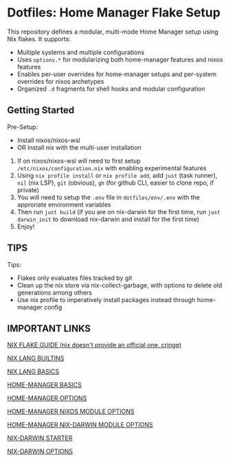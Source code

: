 # Dotfiles: Home Manager Flake Setup

This repository defines a modular, multi-mode Home Manager setup using Nix flakes.
It supports:
- Multiple systems and multiple configurations
- Uses `options.*` for modularizing both home-manager features and nixos features
- Enables per-user overrides for home-manager setups and per-system overrides for nixos archetypes
- Organized `.d` fragments for shell hooks and modular configuration

## Getting Started

Pre-Setup:
- Install nixos/nixos-wsl
- OR Install nix with the multi-user installation

1. If on nixos/nixos-wsl will need to first setup `/etc/nixos/configuration.nix` with enabling experimental features
2. Using `nix profile install` or `nix profile add`, add `just` (task runner), `nil` (nix LSP), `git` (obvious), `gh` (for github CLI, easier to clone repo, if private)
3. You will need to setup the `.env` file in `dotfiles/env/.env` with the approriate environment variables
4. Then run `just build` (if you are on nix-darwin for the first time, run `just darwin_init` to download nix-darwin and install for the first time)
5. Enjoy!

## TIPS

Tips:
- Flakes only evaluates files tracked by git
- Clean up the nix store via nix-collect-garbage, with options to delete old generations among others
- Use nix profile to imperatively install packages instead through home-manager config


## IMPORTANT LINKS

[NIX FLAKE GUIDE (nix doesn't provide an official one, cringe)](https://nixos-and-flakes.thiscute.world)

[NIX LANG BUILTINS](https://nix.dev/manual/nix/2.25/language/builtins)

[NIX LANG BASICS](https://nix.dev/tutorials/nix-language)

[HOME-MANAGER BASICS](https://nix-community.github.io/home-manager/index.xhtml#sec-flakes-nix-darwin-module)

[HOME-MANAGER OPTIONS](https://nix-community.github.io/home-manager/options.xhtml)

[HOME-MANAGER NIXOS MODULE OPTIONS](https://nix-community.github.io/home-manager/nixos-options.xhtml)

[HOME-MANAGER NIX-DARWIN MODULE OPTIONS](https://nix-community.github.io/home-manager/nix-darwin-options.xhtml)

[NIX-DARWIN STARTER](https://github.com/nix-darwin/nix-darwin)

[NIX-DARWIN OPTIONS](https://nix-darwin.github.io/nix-darwin/manual/index.html)